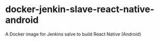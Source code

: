 # docker-jenkin-slave-react-native-android
A Docker image for Jenkins salve to build React Native (Android)

